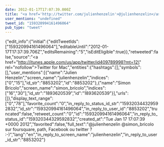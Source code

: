 ```yaml
---
date: 2012-01-17T17:07:39.000Z
title: "<a href='http://twitter.com/julienhenzelin'>@julienhenzelin</a> <a href='http://twitter.com/simon_bricolo'>@simon_bricolo</a> sur foursquare, path, Facebook ou twitter ? :-)″"
user_mentions: "undefined"
tweet_id: "159320994161496064"
pub_type: "tweet"
---
```

{"edit_info":{"initial":{"editTweetIds":["159320994161496064"],"editableUntil":"2012-01-17T17:37:39.706Z","editsRemaining":"5","isEditEligible":true}},"retweeted":false,"source":"<a href=\"http://itunes.apple.com/us/app/twitter/id409789998?mt=12\" rel=\"nofollow\">Twitter for Mac</a>","entities":{"hashtags":[],"symbols":[],"user_mentions":[{"name":"Julien Henzelin","screen_name":"julienhenzelin","indices":["0","15"],"id_str":"8853202","id":"8853202"},{"name":"Simon Bricolo","screen_name":"simon_bricolo","indices":["16","30"],"id_str":"1893620539","id":"1893620539"}],"urls":[]},"display_text_range":["0","78"],"favorite_count":"0","in_reply_to_status_id_str":"159320344329592832","id_str":"159320994161496064","in_reply_to_user_id":"8853202","truncated":false,"retweet_count":"0","id":"159320994161496064","in_reply_to_status_id":"159320344329592832","created_at":"Tue Jan 17 17:07:39 +0000 2012","favorited":false,"full_text":"@julienhenzelin @simon_bricolo sur foursquare, path, Facebook ou twitter ? :-)","lang":"en","in_reply_to_screen_name":"julienhenzelin","in_reply_to_user_id_str":"8853202"}
